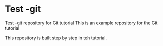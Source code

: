# Test -git

Test -git repository for Git tutorial
This is an example repository for the Git tutorial

This repository is built step by step in teh tutorial.